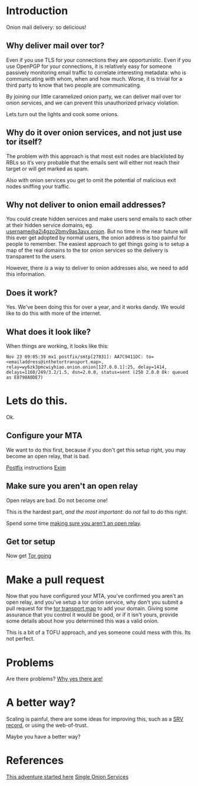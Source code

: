 # Introduction

Onion mail delivery: so delicious!

## Why deliver mail over tor?

Even if you use TLS for your connections they are opportunistic. Even if you use OpenPGP for your connections, it is relatively easy for someone passively monitoring email traffic to correlate interesting metadata: who is communicating with whom, when and how much. Worse, it is trivial for a third party to know that two people are communicating. 

By joining our little caramelized onion party, we can deliver mail over tor onion services, and we can prevent this unauthorized privacy violation. 

Lets turn out the lights and cook some onions.

## Why do it over onion services, and not just use tor itself?

The problem with this approach is that most exit nodes are blacklisted by RBLs so it’s very probable that the emails sent will either not reach their target or will get marked as spam. 

Also with onion services you get to omit the potential of malicious exit nodes sniffing your traffic.

## Why not deliver to onion email addresses?

You could create hidden services and make users send emails to each other at their hidden service domains, eg. username@a2i4gzo2bmv9as3avx.onion. But no time in the near future will this ever get adopted by normal users, the onion address is too painful for people to remember.  The easiest approach to get things going is to setup a map of the real domains to the tor onion services so the delivery is transparent to the users.

However, there *is* a way to deliver to onion addresses also, we need to add this information.

## Does it work?

Yes. We've been doing this for over a year, and it works dandy. We would like to do this with more of the internet.

## What does it look like?

When things are working, it looks like this:

    Nov 23 09:05:39 mx1 postfix/smtp[27831]: AA7C9411DC: to=<emailaddress@inthetortransport.map>, relay=wy6zk3pmcwiyhiao.onion.onion[127.0.0.1]:25, delay=1414, delays=1160/249/3.2/1.5, dsn=2.0.0, status=sent (250 2.0.0 Ok: queued as E8798A0DE7)

# Lets do this.

Ok.

## Configure your MTA

We want to do this first, because if you don't get this setup right, you may become an open relay, that is bad.

[Postfix](postfix.md) instructions
[Exim](https://tech.immerda.ch/2016/12/ehlo-onion/)

## Make sure you aren't an open relay

Open relays are bad. Do not become one!

This is the hardest part, *and the most important*: do *not* fail to do this right.

Spend some time [making sure you aren't an open relay](open-relay.md).

## Get tor setup

Now get [Tor going](tor.md)

# Make a pull request

Now that you have configured your MTA, you've confirmed you aren't an open relay, and you've setup a tor onion service, why don't you submit a pull request for the [tor transport map](tor_transport) to add your domain. Giving some assurance that you control it would be good, or if it isn't yours, provide some details about how you determined this was a valid onion. 

This is a bit of a TOFU approach, and yes someone could mess with this. Its not perfect.

# Problems

Are there problems? [Why yes there are!](problems.md)

# A better way?

Scaling is painful, there are some ideas for improving this, such as a [SRV record](problems.md), or using the web-of-trust.

Maybe you have a better way?

# References

[This adventure started here](https://www.void.gr/kargig/blog/2014/05/10/smtp-over-hidden-services-with-postfix/)
[Single Onion Services](https://blog.torproject.org/blog/whats-new-tor-0298)

